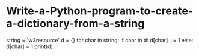 # Write-a-Python-program-to-create-a-dictionary-from-a-string

string = 'w3resource'
d = {}
for char in string:
 if char in d:
 d[char] += 1
 else:
 d[char] = 1
print(d)
